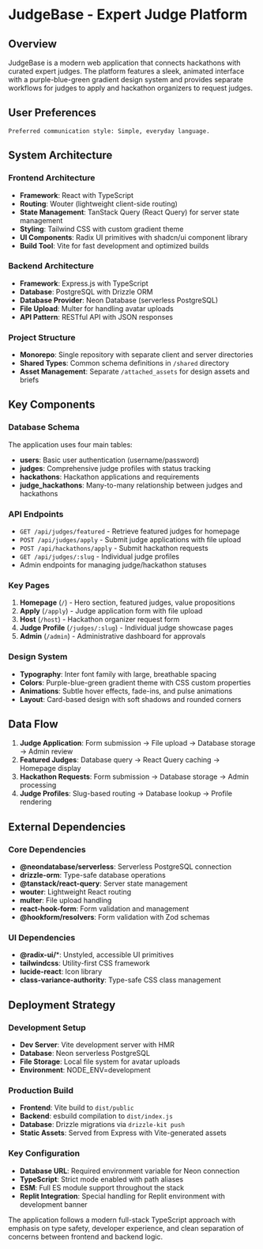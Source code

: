# JudgeBase - Expert Judge Platform

## Overview

JudgeBase is a modern web application that connects hackathons with curated expert judges. The platform features a sleek, animated interface with a purple-blue-green gradient design system and provides separate workflows for judges to apply and hackathon organizers to request judges.

## User Preferences

```
Preferred communication style: Simple, everyday language.
```

## System Architecture

### Frontend Architecture
- **Framework**: React with TypeScript
- **Routing**: Wouter (lightweight client-side routing)
- **State Management**: TanStack Query (React Query) for server state management
- **Styling**: Tailwind CSS with custom gradient theme
- **UI Components**: Radix UI primitives with shadcn/ui component library
- **Build Tool**: Vite for fast development and optimized builds

### Backend Architecture
- **Framework**: Express.js with TypeScript
- **Database**: PostgreSQL with Drizzle ORM
- **Database Provider**: Neon Database (serverless PostgreSQL)
- **File Upload**: Multer for handling avatar uploads
- **API Pattern**: RESTful API with JSON responses

### Project Structure
- **Monorepo**: Single repository with separate client and server directories
- **Shared Types**: Common schema definitions in `/shared` directory
- **Asset Management**: Separate `/attached_assets` for design assets and briefs

## Key Components

### Database Schema
The application uses four main tables:
- **users**: Basic user authentication (username/password)
- **judges**: Comprehensive judge profiles with status tracking
- **hackathons**: Hackathon applications and requirements
- **judge_hackathons**: Many-to-many relationship between judges and hackathons

### API Endpoints
- `GET /api/judges/featured` - Retrieve featured judges for homepage
- `POST /api/judges/apply` - Submit judge applications with file upload
- `POST /api/hackathons/apply` - Submit hackathon requests
- `GET /api/judges/:slug` - Individual judge profiles
- Admin endpoints for managing judge/hackathon statuses

### Key Pages
1. **Homepage** (`/`) - Hero section, featured judges, value propositions
2. **Apply** (`/apply`) - Judge application form with file upload
3. **Host** (`/host`) - Hackathon organizer request form
4. **Judge Profile** (`/judges/:slug`) - Individual judge showcase pages
5. **Admin** (`/admin`) - Administrative dashboard for approvals

### Design System
- **Typography**: Inter font family with large, breathable spacing
- **Colors**: Purple-blue-green gradient theme with CSS custom properties
- **Animations**: Subtle hover effects, fade-ins, and pulse animations
- **Layout**: Card-based design with soft shadows and rounded corners

## Data Flow

1. **Judge Application**: Form submission → File upload → Database storage → Admin review
2. **Featured Judges**: Database query → React Query caching → Homepage display
3. **Hackathon Requests**: Form submission → Database storage → Admin processing
4. **Judge Profiles**: Slug-based routing → Database lookup → Profile rendering

## External Dependencies

### Core Dependencies
- **@neondatabase/serverless**: Serverless PostgreSQL connection
- **drizzle-orm**: Type-safe database operations
- **@tanstack/react-query**: Server state management
- **wouter**: Lightweight React routing
- **multer**: File upload handling
- **react-hook-form**: Form validation and management
- **@hookform/resolvers**: Form validation with Zod schemas

### UI Dependencies
- **@radix-ui/***: Unstyled, accessible UI primitives
- **tailwindcss**: Utility-first CSS framework
- **lucide-react**: Icon library
- **class-variance-authority**: Type-safe CSS class management

## Deployment Strategy

### Development Setup
- **Dev Server**: Vite development server with HMR
- **Database**: Neon serverless PostgreSQL
- **File Storage**: Local file system for avatar uploads
- **Environment**: NODE_ENV=development

### Production Build
- **Frontend**: Vite build to `dist/public`
- **Backend**: esbuild compilation to `dist/index.js`
- **Database**: Drizzle migrations via `drizzle-kit push`
- **Static Assets**: Served from Express with Vite-generated assets

### Key Configuration
- **Database URL**: Required environment variable for Neon connection
- **TypeScript**: Strict mode enabled with path aliases
- **ESM**: Full ES module support throughout the stack
- **Replit Integration**: Special handling for Replit environment with development banner

The application follows a modern full-stack TypeScript approach with emphasis on type safety, developer experience, and clean separation of concerns between frontend and backend logic.